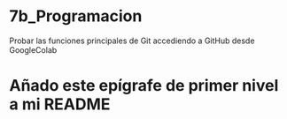 # 7b_Programacion
Probar las funciones principales de Git accediendo a GitHub desde GoogleColab
# Añado este epígrafe de primer nivel a mi README
